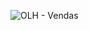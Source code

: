 ![OLH - Vendas](https://user-images.githubusercontent.com/99692946/162028807-a83d7034-5464-44cc-a032-0ebfc5b8d23a.png)
